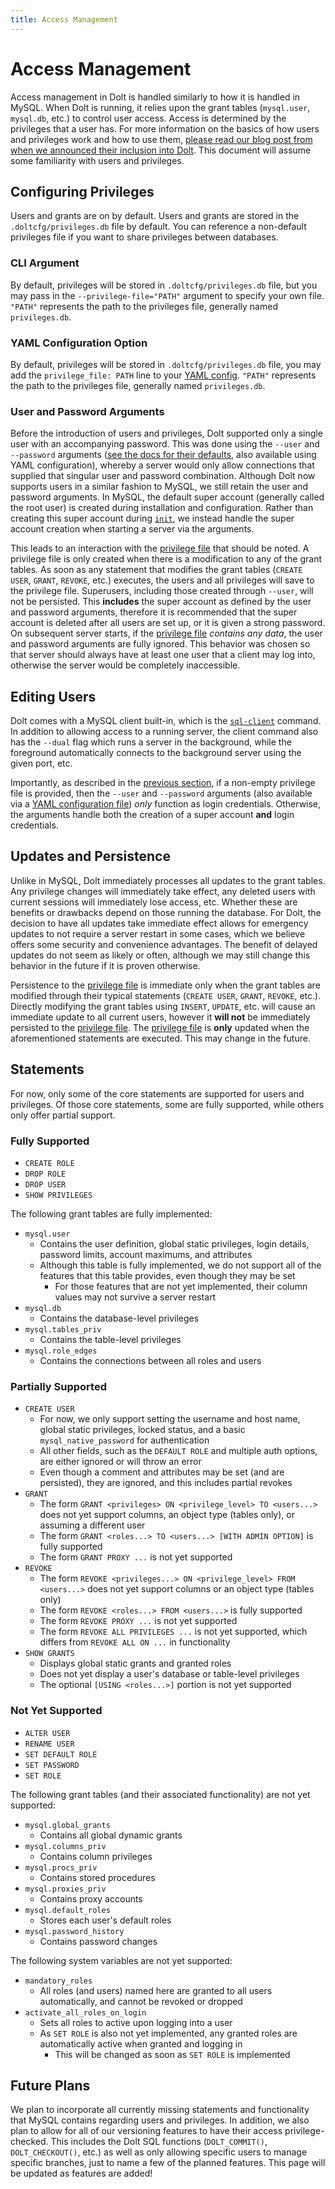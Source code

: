 ```yaml
---
title: Access Management
---
```


# Access Management

Access management in Dolt is handled similarly to how it is handled in MySQL.
When Dolt is running, it relies upon the grant tables (`mysql.user`, `mysql.db`, etc.) to control user access.
Access is determined by the privileges that a user has.
For more information on the basics of how users and privileges work and how to use them, [please read our blog post from when we announced their inclusion into Dolt](https://www.dolthub.com/blog/2022-02-16-introducing-users-and-privileges/).
This document will assume some familiarity with users and privileges.

## Configuring Privileges 

Users and grants are on by default. Users and grants are stored in the `.doltcfg/privileges.db` file by default. You can reference a non-default privileges file if you want to share privileges between databases.

### CLI Argument

By default, privileges will be stored in `.doltcfg/privileges.db` file, but you may pass in the `--privilege-file="PATH"` argument to specify your own file.
`"PATH"` represents the path to the privileges file, generally named `privileges.db`.

### YAML Configuration Option

By default, privileges will be stored in `.doltcfg/privileges.db` file, you may add the `privilege_file: PATH` line to your [YAML config](configuration.md).
`"PATH"` represents the path to the privileges file, generally named `privileges.db`.

### User and Password Arguments

Before the introduction of users and privileges, Dolt supported only a single user with an accompanying password.
This was done using the `--user` and `--password` arguments ([see the docs for their defaults](../../cli/cli.md#dolt-sql-server), also available using YAML configuration), whereby a server would only allow connections that supplied that singular user and password combination.
Although Dolt now supports users in a similar fashion to MySQL, we still retain the user and password arguments.
In MySQL, the default super account (generally called the root user) is created during installation and configuration.
Rather than creating this super account during [`init`](../../cli/cli.md#dolt-init), we instead handle the super account creation when starting a server via the arguments.

This leads to an interaction with the [privilege file](#privilege-file) that should be noted.
A privilege file is only created when there is a modification to any of the grant tables.
As soon as any statement that modifies the grant tables (`CREATE USER`, `GRANT`, `REVOKE`, etc.) executes, the users and all privileges will save to the privilege file.
Superusers, including those created through `--user`, will not be persisted.
This **includes** the super account as defined by the user and password arguments, therefore it is recommended that the super account is deleted after all users are set up, or it is given a strong password.
On subsequent server starts, if the [privilege file](#privilege-file) _contains any data_, the user and password arguments are fully ignored.
This behavior was chosen so that server should always have at least one user that a client may log into, otherwise the server would be completely inaccessible.

## Editing Users

Dolt comes with a MySQL client built-in, which is the [`sql-client`](../../cli/cli.md#dolt-sql-client) command.
In addition to allowing access to a running server, the client command also has the `--dual` flag which runs a server in the background, while the foreground automatically connects to the background server using the given port, etc.

Importantly, as described in the [previous section](#user-and-password-arguments), if a non-empty privilege file is provided, then the `--user` and `--password` arguments (also available via a [YAML configuration file](./configuration.md)) _only_ function as login credentials.
Otherwise, the arguments handle both the creation of a super account **and** login credentials.

## Updates and Persistence

Unlike in MySQL, Dolt immediately processes all updates to the grant tables.
Any privilege changes will immediately take effect, any deleted users with current sessions will immediately lose access, etc.
Whether these are benefits or drawbacks depend on those running the database.
For Dolt, the decision to have all updates take immediate effect allows for emergency updates to not require a server restart in some cases, which we believe offers some security and convenience advantages.
The benefit of delayed updates do not seem as likely or often, although we may still change this behavior in the future if it is proven otherwise.

Persistence to the [privilege file](#privilege-file) is immediate only when the grant tables are modified through their typical statements (`CREATE USER`, `GRANT`, `REVOKE`, etc.).
Directly modifying the grant tables using `INSERT`, `UPDATE`, etc. will cause an immediate update to all current users, however it **will not** be immediately persisted to the [privilege file](#privilege-file).
The [privilege file](#privilege-file) is **only** updated when the aforementioned statements are executed.
This may change in the future.

## Statements

For now, only some of the core statements are supported for users and privileges.
Of those core statements, some are fully supported, while others only offer partial support.

### Fully Supported

- `CREATE ROLE`
- `DROP ROLE`
- `DROP USER`
- `SHOW PRIVILEGES`

The following grant tables are fully implemented:

- `mysql.user`
  - Contains the user definition, global static privileges, login details, password limits, account maximums, and attributes
  - Although this table is fully implemented, we do not support all of the features that this table provides, even though they may be set
    - For those features that are not yet implemented, their column values may not survive a server restart
- `mysql.db`
  - Contains the database-level privileges
- `mysql.tables_priv`
  - Contains the table-level privileges
- `mysql.role_edges`
  - Contains the connections between all roles and users

### Partially Supported

- `CREATE USER`
  - For now, we only support setting the username and host name, global static privileges, locked status, and a basic `mysql_native_password` for authentication
  - All other fields, such as the `DEFAULT ROLE` and multiple auth options, are either ignored or will throw an error
  - Even though a comment and attributes may be set (and are persisted), they are ignored, and this includes partial revokes
- `GRANT`
  - The form `GRANT <privileges> ON <privilege_level> TO <users...>` does not yet support columns, an object type (tables only), or assuming a different user
  - The form `GRANT <roles...> TO <users...> [WITH ADMIN OPTION]` is fully supported
  - The form `GRANT PROXY ...` is not yet supported
- `REVOKE`
  - The form `REVOKE <privileges...> ON <privilege_level> FROM <users...>` does not yet support columns or an object type (tables only)
  - The form `REVOKE <roles...> FROM <users...>` is fully supported
  - The form `REVOKE PROXY ...` is not yet supported
  - The form `REVOKE ALL PRIVILEGES ...` is not yet supported, which differs from `REVOKE ALL ON ...` in functionality
- `SHOW GRANTS`
  - Displays global static grants and granted roles
  - Does not yet display a user's database or table-level privileges
  - The optional `[USING <roles...>]` portion is not yet supported

### Not Yet Supported

- `ALTER USER`
- `RENAME USER`
- `SET DEFAULT ROLE`
- `SET PASSWORD`
- `SET ROLE`

The following grant tables (and their associated functionality) are not yet supported:

- `mysql.global_grants`
  - Contains all global dynamic grants
- `mysql.columns_priv`
  - Contains column privileges
- `mysql.procs_priv`
  - Contains stored procedures
- `mysql.proxies_priv`
  - Contains proxy accounts
- `mysql.default_roles`
  - Stores each user's default roles
- `mysql.password_history`
  - Contains password changes

The following system variables are not yet supported:
- `mandatory_roles`
  - All roles (and users) named here are granted to all users automatically, and cannot be revoked or dropped
- `activate_all_roles_on_login`
  - Sets all roles to active upon logging into a user
  - As `SET ROLE` is also not yet implemented, any granted roles are automatically active when granted and logging in
    - This will be changed as soon as `SET ROLE` is implemented

## Future Plans

We plan to incorporate all currently missing statements and functionality that MySQL contains regarding users and privileges.
In addition, we also plan to allow for all of our versioning features to have their access privilege-checked.
This includes the Dolt SQL functions (`DOLT_COMMIT()`, `DOLT_CHECKOUT()`, etc.) as well as only allowing specific users to manage specific branches, just to name a few of the planned features.
This page will be updated as features are added!
